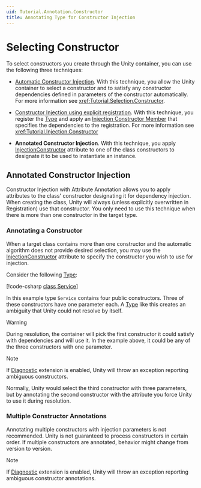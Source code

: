 ```yaml
---
uid: Tutorial.Annotation.Constructor
title: Annotating Type for Constructor Injection
---
```


# Selecting Constructor

To select constructors you create through the Unity container, you can use the following three techniques:

* [Automatic Constructor Injection](xref:Tutorial.Selection.Constructor). With this technique, you allow the Unity container to select a constructor and to satisfy any constructor dependencies defined in parameters of the constructor automatically. For more information see <xref:Tutorial.Selection.Constructor>.

* [Constructor Injection using explicit registration](xref:Tutorial.Injection.Constructor). With this technique, you register the [Type](xref:System.Type) and apply an [Injection Constructor Member](xref:Unity.Injection.InjectionConstructor) that specifies the dependencies to the registration. For more information see <xref:Tutorial.Injection.Constructor>

* **Annotated Constructor Injection**. With this technique, you apply [InjectionConstructor](xref:Unity.InjectionConstructorAttribute) attribute to one of the class constructors to designate it to be used to instantiate an instance.

## Annotated Constructor Injection

Constructor Injection with Attribute Annotation allows you to apply attributes to the class' constructor designating it for dependency injection. When creating the class, Unity will always (unless explicitly overwritten in Registration) use that constructor. You only need to use this technique when there is more than one constructor in the target type.

### Annotating a Constructor

When a target class contains more than one constructor and the automatic algorithm does not provide desired selection, you may use the [InjectionConstructor](xref:Unity.InjectionConstructorAttribute) attribute to specify the constructor you wish to use for injection.

Consider the following [Type](xref:System.Type):

[!code-csharp [class Service](../../src/SpecificationTests/src/Constructor/Attribute/Setup.cs#class_service)]

In this example type `Service` contains four public constructors. Three of these constructors have one parameter each. A [Type](xref:System.Type) like this creates an ambiguity that Unity could not resolve by itself.

> [!WARNING]
> During resolution, the container will pick the first constructor it could satisfy with dependencies and will use it. In the example above, it could be any of the three constructors with one parameter.

> [!NOTE]
> If [Diagnostic](xref:Tutorial.Unity.Diagnostic) extension is enabled, Unity will throw an exception reporting ambiguous constructors.

Normally, Unity would select the third constructor with three parameters, but by annotating the second constructor with the attribute you force Unity to use it during resolution.

### Multiple Constructor Annotations

Annotating multiple constructors with injection parameters is not recommended. Unity is not guaranteed to process constructors in certain order. If multiple constructors are annotated, behavior might change from version to version.

> [!NOTE]
> If [Diagnostic](xref:Tutorial.Unity.Diagnostic) extension is enabled, Unity will throw an exception reporting ambiguous constructor annotations.